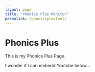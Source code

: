 ```yaml
---
layout: page
title: "Phonics Plus Monitor"
permalink: /phonicsplustool/
---
```


# Phonics Plus
This is my Phonics Plus Page. 

I wonder if I can embedd Youtube below...
